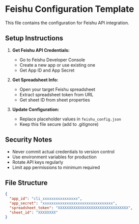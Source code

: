 # Feishu Configuration Template

This file contains the configuration for Feishu API integration.

## Setup Instructions

1. **Get Feishu API Credentials:**
   - Go to Feishu Developer Console
   - Create a new app or use existing one
   - Get App ID and App Secret

2. **Get Spreadsheet Info:**
   - Open your target Feishu spreadsheet
   - Extract spreadsheet token from URL
   - Get sheet ID from sheet properties

3. **Update Configuration:**
   - Replace placeholder values in `feishu_config.json`
   - Keep this file secure (add to .gitignore)

## Security Notes

- Never commit actual credentials to version control
- Use environment variables for production
- Rotate API keys regularly
- Limit app permissions to minimum required

## File Structure

```json
{
  "app_id": "cli_xxxxxxxxxxxxxxxx",
  "app_secret": "xxxxxxxxxxxxxxxxxxxxxxxxxxxxxxxx",
  "spreadsheet_token": "XXXXXXXXXXXXXXXXXXXXXXXXXXXXXXXX",
  "sheet_id": "XXXXXXXX"
}
```